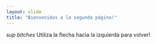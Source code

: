 ```yaml
---
layout: slide
title: "Bienvenidos a la segunda página!"
---
```

*sup bitches*
Utiliza la flecha hacia la izquierda para volver!
